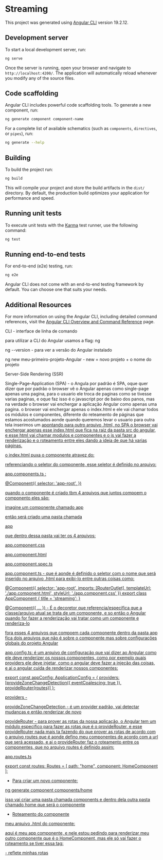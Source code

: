 # Streaming

This project was generated using [Angular CLI](https://github.com/angular/angular-cli) version 19.2.12.

## Development server

To start a local development server, run:

```bash
ng serve
```

Once the server is running, open your browser and navigate to `http://localhost:4200/`. The application will automatically reload whenever you modify any of the source files.

## Code scaffolding

Angular CLI includes powerful code scaffolding tools. To generate a new component, run:

```bash
ng generate component component-name
```

For a complete list of available schematics (such as `components`, `directives`, or `pipes`), run:

```bash
ng generate --help
```

## Building

To build the project run:

```bash
ng build
```

This will compile your project and store the build artifacts in the `dist/` directory. By default, the production build optimizes your application for performance and speed.

## Running unit tests

To execute unit tests with the [Karma](https://karma-runner.github.io) test runner, use the following command:

```bash
ng test
```

## Running end-to-end tests

For end-to-end (e2e) testing, run:

```bash
ng e2e
```

Angular CLI does not come with an end-to-end testing framework by default. You can choose one that suits your needs.

## Additional Resources

For more information on using the Angular CLI, including detailed command references, visit the [Angular CLI Overview and Command Reference](https://angular.dev/tools/cli) page.


CLI - interface de linha de comando 

para utilizar a CLI do Angular usamos a flag: ng 

ng --version - para ver a versão do Angular instalado

ng new meu-primeiro-projeto-Angular - new = novo projeto + o nome do projeto


Server-Side Rendering (SSR)

Single-Page-Application (SPA) - o Angula por padrão é SPA, oque quer dizer que por padrão o browser vê o Angular apenas como single-page apenas uma pagina, para o usuario ele troca de paginas como se tivesse varias paginas, e oque faz isso é o javascript por de baixo dos panos, mas na verdade o browser vai enchergar a aplicação Angular como apenas uma pagina.
o browser vai enchergar apenas o index.html e ele vai chamar todos os módulos e componentes, diferente do reteamento de páginas que estamos acostumados aonde quando queremos levar o usuario para outra tela inserimos um <a href="" /> apontando para outro arquivo .html, no SPA o browser vai enchergar apenas esse index.html que fica na raiz da pasta src do angular, e esse html vai chamar modulos e componentes e o js vai fazer a renderização e o roteamento entre eles dando a ideia de que há varias páginas.

o index.html puxa o componente atravez do:

<body>
  <app-root></app-root>
</body>

referenciando o seletor do componente, esse seletor é definido no arquivo:

app.components.ts :

@Component({
  selector: 'app-root',
})

quando o componente é criado tbm 4 arquivos que juntos compoem o componento eles são:

imagine um componente chamado app

então será criado uma pasta chamada 

app

que dentro dessa pasta vai ter os 4 arquivos:

app.component.css

app.component.html

app.component.spec.ts

app.component.ts  -  que é aonde é definido o seletor com o nome que será inserido no arquivo .html para exibi-lo entre outras coisas como:

@Component({
  selector: 'app-root',
  imports: [RouterOutlet],
  templateUrl: './app.component.html',
  styleUrl: './app.component.css'
})
export class AppComponent {
  title = 'streaming';
}

@Component({ ... }) - É o decoretor que referencia/especifica que a classe/arquivo atual se trata de um componente, e so então o Angular quando for fazer a renderização vai tratar como um componente e renderiza-lo



fora esses 4 arquivos que compoem cada componente dentro da pasta app fica dois arquivos que não é sobre o componente mas sobre configurações globais do projeto Angular

app.config.ts: é um arquivo de configuração que vai dizer ao Angular como ele deve renderizer os nossos componentes, como por exemplo quais providers ele deve injetar, como o angular deve fazer a injeção das coisas, e ai o angular cuida de renderizar nossos componentes:

export const appConfig: ApplicationConfig = {
  providers: [provideZoneChangeDetection({ eventCoalescing: true }), provideRouter(routes)]
};

providers - 

provideZoneChangeDetection - é um provider padrão, vai detectar mudanças e então renderizar de novo

provideRouter - para prover as rotas da nossa aplicação, o Angular tem um módulo especifico para fazer as rotas que é o provideRouter, e esse provideRouter nada mais ta fazendo do que prover as rotas de acordo com o arquivo routes que é aonde defino meu componentes de acordo com a url que será acessado, e ai o provideRouter faz o roteamento entre os componentes, que no arquivo routes é definido assim: 

app.routes.ts 

export const routes: Routes = [
    path: "home",
    component: HomeComponent
];


 - Para criar um novo componente:

 ng generate component components/home

 isso vai criar uma pasta chamada components e dentro dela outra pasta chamado home que será o componente

- Roteamento do componente
 
 meu arquivo .html do componente:
 <app-home></app-home>
 <router-outlet />

aqui é meu app componente, e nele estou pedindo para renderizar meu outro componente que é o HomeComponent, mas ele só vai fazer o roteamento se tiver essa tag:

 <router-outlet /> - reflete minhas rotas
